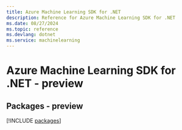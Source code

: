 ```yaml
---
title: Azure Machine Learning SDK for .NET
description: Reference for Azure Machine Learning SDK for .NET
ms.date: 08/27/2024
ms.topic: reference
ms.devlang: dotnet
ms.service: machinelearning
---
```

# Azure Machine Learning SDK for .NET - preview
## Packages - preview
[!INCLUDE [packages](machine-learning-index.md)]